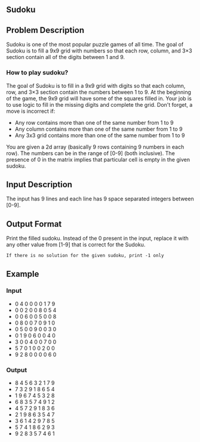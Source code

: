 ## Sudoku 

## Problem Description
Sudoku is one of the most popular puzzle games of all time. The goal of Sudoku is to fill a 9x9 grid with numbers so that each row, column, and 3×3 section contain all of the digits between 1 and 9.

### How to play sudoku?
The goal of Sudoku is to fill in a 9x9 grid with digits so that each column, row, and 3×3 section contain the numbers between 1 to 9. At the beginning of the game, the 9x9 grid will have some of the squares filled in. Your job is to use logic to fill in the missing digits and complete the grid. Don't forget, a move is incorrect if:   

- Any row contains more than one of the same number from 1 to 9
- Any column contains more than one of the same number from 1 to 9
- Any 3x3 grid contains more than one of the same number from 1 to 9   

You are given a 2d array (basically 9 rows containing 9 numbers in each row). The numbers can be in the range of [0-9] (both inclusive). The presence of 0 in the matrix implies that particular cell is empty in the given sudoku.

## Input Description
The input has 9 lines and each line has 9 space separated integers between [0-9].

## Output Format
Print the filled sudoku. Instead of the 0 present in the input, replace it with any other value from [1-9] that is correct for the Sudoku.

`If there is no solution for the given sudoku, print -1 only`

## Example 
### Input 
- 0 4 0 0 0 0 1 7 9 
- 0 0 2 0 0 8 0 5 4 
- 0 0 6 0 0 5 0 0 8 
- 0 8 0 0 7 0 9 1 0 
- 0 5 0 0 9 0 0 3 0 
- 0 1 9 0 6 0 0 4 0 
- 3 0 0 4 0 0 7 0 0 
- 5 7 0 1 0 0 2 0 0 
- 9 2 8 0 0 0 0 6 0

### Output 
- 8 4 5 6 3 2 1 7 9 
- 7 3 2 9 1 8 6 5 4 
- 1 9 6 7 4 5 3 2 8 
- 6 8 3 5 7 4 9 1 2 
- 4 5 7 2 9 1 8 3 6 
- 2 1 9 8 6 3 5 4 7 
- 3 6 1 4 2 9 7 8 5 
- 5 7 4 1 8 6 2 9 3 
- 9 2 8 3 5 7 4 6 1 

